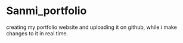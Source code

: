 # Sanmi_portfolio
creating my portfolio website and uploading it on github, while i make changes to it in real time.
